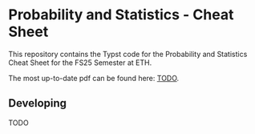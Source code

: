 # Probability and Statistics - Cheat Sheet

This repository contains the Typst code for the Probability and Statistics Cheat Sheet for the FS25 Semester at ETH.

The most up-to-date pdf can be found here: [TODO]().

## Developing

TODO